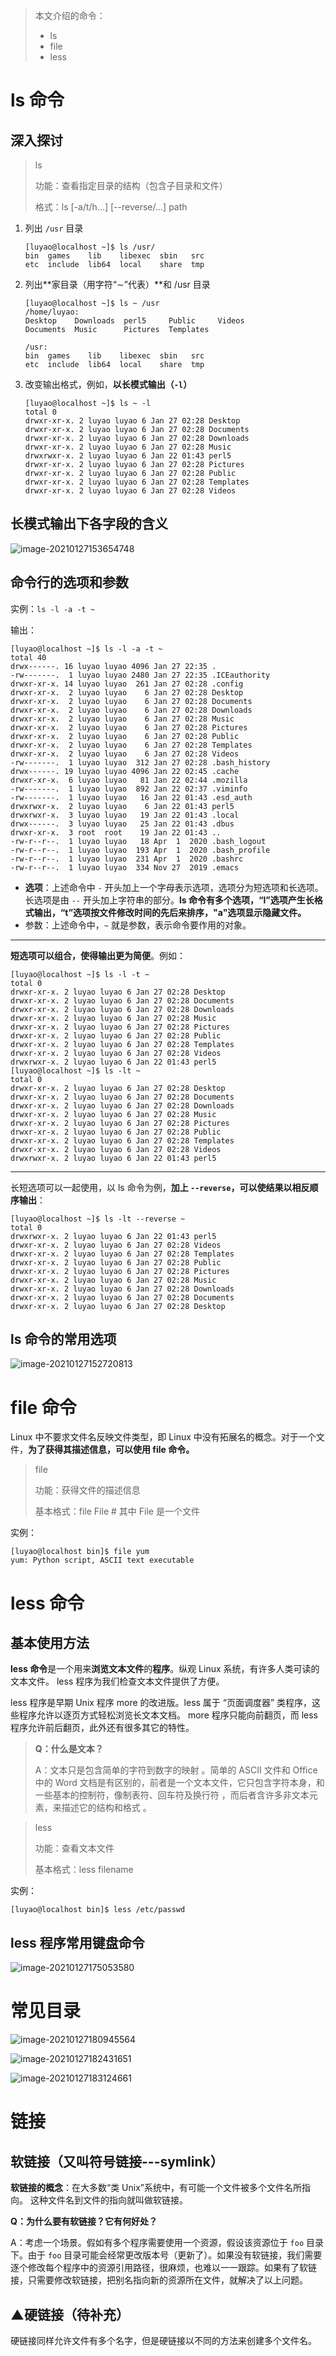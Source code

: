 >   本文介绍的命令：
>
>   -   ls
>   -   file
>   -   less



# ls 命令

## 深入探讨

>   ls
>
>   功能：查看指定目录的结构（包含子目录和文件）
>
>   格式：ls [-a/t/h...] [--reverse/...] path 

1.  列出 `/usr` 目录

    ```shell
    [luyao@localhost ~]$ ls /usr/
    bin  games    lib    libexec  sbin   src
    etc  include  lib64  local    share  tmp
    ```

2.  列出**家目录（用字符“∼”代表）**和 /usr 目录  

    ```shell
    [luyao@localhost ~]$ ls ~ /usr
    /home/luyao:
    Desktop    Downloads  perl5     Public     Videos
    Documents  Music      Pictures  Templates
    
    /usr:
    bin  games    lib    libexec  sbin   src
    etc  include  lib64  local    share  tmp
    ```

3.  改变输出格式，例如，**以长模式输出（`-l`）**

    ```shell
    [luyao@localhost ~]$ ls ~ -l
    total 0
    drwxr-xr-x. 2 luyao luyao 6 Jan 27 02:28 Desktop
    drwxr-xr-x. 2 luyao luyao 6 Jan 27 02:28 Documents
    drwxr-xr-x. 2 luyao luyao 6 Jan 27 02:28 Downloads
    drwxr-xr-x. 2 luyao luyao 6 Jan 27 02:28 Music
    drwxrwxr-x. 2 luyao luyao 6 Jan 22 01:43 perl5
    drwxr-xr-x. 2 luyao luyao 6 Jan 27 02:28 Pictures
    drwxr-xr-x. 2 luyao luyao 6 Jan 27 02:28 Public
    drwxr-xr-x. 2 luyao luyao 6 Jan 27 02:28 Templates
    drwxr-xr-x. 2 luyao luyao 6 Jan 27 02:28 Videos
    ```



## 长模式输出下各字段的含义

![image-20210127153654748](https://gitee.com/llillz/images/raw/master/image-20210127153654748.png)



## 命令行的选项和参数

实例：`ls -l -a -t ~`

输出：

```shell
[luyao@localhost ~]$ ls -l -a -t ~
total 40
drwx------. 16 luyao luyao 4096 Jan 27 22:35 .
-rw-------.  1 luyao luyao 2480 Jan 27 22:35 .ICEauthority
drwxr-xr-x. 14 luyao luyao  261 Jan 27 02:28 .config
drwxr-xr-x.  2 luyao luyao    6 Jan 27 02:28 Desktop
drwxr-xr-x.  2 luyao luyao    6 Jan 27 02:28 Documents
drwxr-xr-x.  2 luyao luyao    6 Jan 27 02:28 Downloads
drwxr-xr-x.  2 luyao luyao    6 Jan 27 02:28 Music
drwxr-xr-x.  2 luyao luyao    6 Jan 27 02:28 Pictures
drwxr-xr-x.  2 luyao luyao    6 Jan 27 02:28 Public
drwxr-xr-x.  2 luyao luyao    6 Jan 27 02:28 Templates
drwxr-xr-x.  2 luyao luyao    6 Jan 27 02:28 Videos
-rw-------.  1 luyao luyao  312 Jan 27 02:28 .bash_history
drwx------. 19 luyao luyao 4096 Jan 22 02:45 .cache
drwxr-xr-x.  6 luyao luyao   81 Jan 22 02:44 .mozilla
-rw-------.  1 luyao luyao  892 Jan 22 02:37 .viminfo
-rw-------.  1 luyao luyao   16 Jan 22 01:43 .esd_auth
drwxrwxr-x.  2 luyao luyao    6 Jan 22 01:43 perl5
drwxrwxr-x.  3 luyao luyao   19 Jan 22 01:43 .local
drwx------.  3 luyao luyao   25 Jan 22 01:43 .dbus
drwxr-xr-x.  3 root  root    19 Jan 22 01:43 ..
-rw-r--r--.  1 luyao luyao   18 Apr  1  2020 .bash_logout
-rw-r--r--.  1 luyao luyao  193 Apr  1  2020 .bash_profile
-rw-r--r--.  1 luyao luyao  231 Apr  1  2020 .bashrc
-rw-r--r--.  1 luyao luyao  334 Nov 27  2019 .emacs
```

-   **选项**：上述命令中 `-` 开头加上一个字母表示选项，选项分为短选项和长选项。长选项是由 `--` 开头加上字符串的部分。**ls 命令有多个选项，“l”选项产生长格式输出，“t”选项按文件修改时间的先后来排序，"a"选项显示隐藏文件。**  
-   参数：上述命令中，`~` 就是参数，表示命令要作用的对象。



---

**短选项可以组合，使得输出更为简便**。例如：

```shell
[luyao@localhost ~]$ ls -l -t ~
total 0
drwxr-xr-x. 2 luyao luyao 6 Jan 27 02:28 Desktop
drwxr-xr-x. 2 luyao luyao 6 Jan 27 02:28 Documents
drwxr-xr-x. 2 luyao luyao 6 Jan 27 02:28 Downloads
drwxr-xr-x. 2 luyao luyao 6 Jan 27 02:28 Music
drwxr-xr-x. 2 luyao luyao 6 Jan 27 02:28 Pictures
drwxr-xr-x. 2 luyao luyao 6 Jan 27 02:28 Public
drwxr-xr-x. 2 luyao luyao 6 Jan 27 02:28 Templates
drwxr-xr-x. 2 luyao luyao 6 Jan 27 02:28 Videos
drwxrwxr-x. 2 luyao luyao 6 Jan 22 01:43 perl5
[luyao@localhost ~]$ ls -lt ~
total 0
drwxr-xr-x. 2 luyao luyao 6 Jan 27 02:28 Desktop
drwxr-xr-x. 2 luyao luyao 6 Jan 27 02:28 Documents
drwxr-xr-x. 2 luyao luyao 6 Jan 27 02:28 Downloads
drwxr-xr-x. 2 luyao luyao 6 Jan 27 02:28 Music
drwxr-xr-x. 2 luyao luyao 6 Jan 27 02:28 Pictures
drwxr-xr-x. 2 luyao luyao 6 Jan 27 02:28 Public
drwxr-xr-x. 2 luyao luyao 6 Jan 27 02:28 Templates
drwxr-xr-x. 2 luyao luyao 6 Jan 27 02:28 Videos
drwxrwxr-x. 2 luyao luyao 6 Jan 22 01:43 perl5
```



---

长短选项可以一起使用，以 ls 命令为例，**加上 `--reverse`，可以使结果以相反顺序输出**：

```shell
[luyao@localhost ~]$ ls -lt --reverse ~
total 0
drwxrwxr-x. 2 luyao luyao 6 Jan 22 01:43 perl5
drwxr-xr-x. 2 luyao luyao 6 Jan 27 02:28 Videos
drwxr-xr-x. 2 luyao luyao 6 Jan 27 02:28 Templates
drwxr-xr-x. 2 luyao luyao 6 Jan 27 02:28 Public
drwxr-xr-x. 2 luyao luyao 6 Jan 27 02:28 Pictures
drwxr-xr-x. 2 luyao luyao 6 Jan 27 02:28 Music
drwxr-xr-x. 2 luyao luyao 6 Jan 27 02:28 Downloads
drwxr-xr-x. 2 luyao luyao 6 Jan 27 02:28 Documents
drwxr-xr-x. 2 luyao luyao 6 Jan 27 02:28 Desktop
```



## ls 命令的常用选项

![image-20210127152720813](https://gitee.com/llillz/images/raw/master/image-20210127152720813.png)



# file 命令

Linux 中不要求文件名反映文件类型，即 Linux 中没有拓展名的概念。对于一个文件，**为了获得其描述信息，可以使用 file 命令。**



>   file 
>
>   功能：获得文件的描述信息
>
>   基本格式：file File # 其中 File 是一个文件



实例：

```shell
[luyao@localhost bin]$ file yum
yum: Python script, ASCII text executable
```



# less 命令

## 基本使用方法

**less 命令**是一个用来**浏览文本文件**的**程序**。纵观 Linux 系统，有许多人类可读的文本文件。 less 程序为我们检查文本文件提供了方便。  

less 程序是早期 Unix 程序 more 的改进版。less 属于 “页面调度器” 类程序，这些程序允许以逐页方式轻松浏览长文本文档。 more 程序只能向前翻页，而 less 程序允许前后翻页，此外还有很多其它的特性。  

>   **Q：什么是文本？**
>
>   A：文本只是包含简单的字符到数字的映射 。简单的 ASCII 文件和 Office 中的 Word 文档是有区别的，前者是一个文本文件，它只包含字符本身，和一些基本的控制符，像制表符、回车符及换行符  ，而后者含许多非文本元素，来描述它的结构和格式 。



>   less
>
>   功能：查看文本文件  
>
>   基本格式：less filename 

实例：

```shell
[luyao@localhost bin]$ less /etc/passwd
```



## less 程序常用键盘命令

![image-20210127175053580](https://gitee.com/llillz/images/raw/master/image-20210127175053580.png)



# 常见目录

![image-20210127180945564](https://gitee.com/llillz/images/raw/master/image-20210127180945564.png)

![image-20210127182431651](https://gitee.com/llillz/images/raw/master/image-20210127182431651.png)

![image-20210127183124661](https://gitee.com/llillz/images/raw/master/image-20210127183124661.png)



# 链接

## 软链接（又叫符号链接---symlink）

**软链接的概念**：在大多数“类 Unix”系统中，有可能一个文件被多个文件名所指向。  这种文件名到文件的指向就叫做软链接。



**Q：为什么要有软链接？它有何好处？**

A：考虑一个场景。假如有多个程序需要使用一个资源，假设该资源位于 `foo` 目录下。由于 `foo` 目录可能会经常更改版本号（更新了）。如果没有软链接，我们需要逐个修改每个程序中的资源引用路径，很麻烦，也难以一一跟踪。如果有了软链接，只需要修改软链接，把别名指向新的资源所在文件，就解决了以上问题。



## ▲硬链接（待补充）

硬链接同样允许文件有多个名字，但是硬链接以不同的方法来创建多个文件名。  